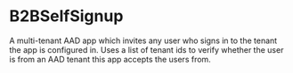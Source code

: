# B2BSelfSignup

A multi-tenant AAD app which invites any user who signs in to the tenant the app is configured in. Uses a list of tenant ids
to verify whether the user is from an AAD tenant this app accepts the users from.
